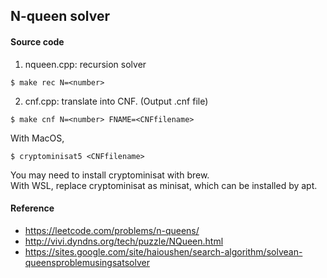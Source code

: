 ## N-queen solver

#### Source code
1. nqueen.cpp: recursion solver
```
$ make rec N=<number>
```
2. cnf.cpp: translate into CNF. (Output .cnf file)
```
$ make cnf N=<number> FNAME=<CNFfilename>
```
With MacOS,
```
$ cryptominisat5 <CNFfilename>
```
You may need to install cryptominisat with brew.   
With WSL, replace cryptominisat as minisat, which can be installed by apt.

#### Reference
- https://leetcode.com/problems/n-queens/
- http://vivi.dyndns.org/tech/puzzle/NQueen.html
- https://sites.google.com/site/haioushen/search-algorithm/solvean-queensproblemusingsatsolver